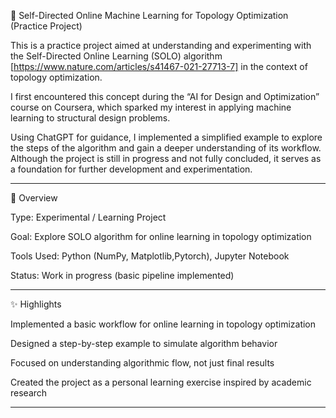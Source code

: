 🧠 Self-Directed Online Machine Learning for Topology Optimization (Practice Project)

This is a practice project aimed at understanding and experimenting with the Self-Directed Online Learning (SOLO) algorithm [https://www.nature.com/articles/s41467-021-27713-7] in the context of topology optimization.

I first encountered this concept during the “AI for Design and Optimization” course on Coursera, which sparked my interest in applying machine learning to structural design problems.

Using ChatGPT for guidance, I implemented a simplified example to explore the steps of the algorithm and gain a deeper understanding of its workflow. Although the project is still in progress and not fully concluded, it serves as a foundation for further development and experimentation.


---

📌 Overview

Type: Experimental / Learning Project

Goal: Explore SOLO algorithm for online learning in topology optimization

Tools Used: Python (NumPy, Matplotlib,Pytorch), Jupyter Notebook

Status: Work in progress (basic pipeline implemented)



---

✨ Highlights

Implemented a basic workflow for online learning in topology optimization

Designed a step-by-step example to simulate algorithm behavior

Focused on understanding algorithmic flow, not just final results

Created the project as a personal learning exercise inspired by academic research



---


